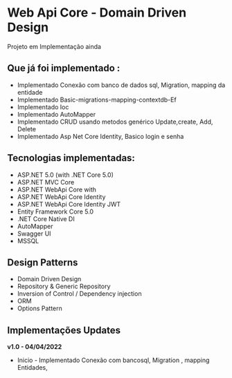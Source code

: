 # Web Api Core - Domain Driven Design

Projeto em Implementação ainda

## Que já foi implementado :
- Implementado Conexão com banco de dados sql, Migration, mapping da entidade
- Implementado Basic-migrations-mapping-contextdb-Ef
- Implementado Ioc
- Implementado AutoMapper
- Implementado CRUD usando metodos genérico Update,create, Add, Delete
- Implementado Asp Net Core Identity, Basico login e senha

## Tecnologias implementadas:

- ASP.NET 5.0 (with .NET Core 5.0)
- ASP.NET MVC Core 
- ASP.NET WebApi Core with
- ASP.NET WebApi Core Identity 
- ASP.NET WebApi Core Identity JWT
- Entity Framework Core 5.0
- .NET Core Native DI
- AutoMapper
- Swagger UI
- MSSQL

## Design Patterns
- Domain Driven Design
- Repository & Generic Repository
- Inversion of Control / Dependency injection
- ORM
- Options Pattern

## Implementações Updates

**v1.0 - 04/04/2022**
- Inicio - Implementado Conexão com bancosql, Migration , mapping Entidades,

